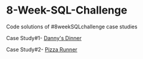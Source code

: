 # 8-Week-SQL-Challenge
Code solutions of #8weekSQLchallenge case studies

Case Study#1- [Danny's Dinner](https://8weeksqlchallenge.com/case-study-1/)

Case Study#2- [Pizza Runner](https://8weeksqlchallenge.com/case-study-2/)
